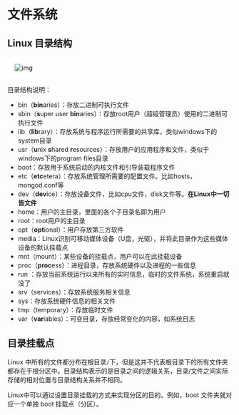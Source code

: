 # 文件系统

## Linux 目录结构

<img src="https://liujie2288-blog.oss-cn-chengdu.aliyuncs.com/watermark,type_ZmFuZ3poZW5naGVpdGk,shadow_10,text_aHR0cHM6Ly9ibG9nLmNzZG4ubmV0L3ljMTUxNTcwNzcxOA==,size_16,color_FFFFFF,t_70.png" alt="img" style="background:#fff;padding:16px" />

目录结构说明：

- bin（**bin**aries）：存放二进制可执行文件
- sbin（**s**uper user **bin**aries）：存放root用户（超级管理员）使用的二进制可执行文件
- lib（**lib**rary）：存放系统与程序运行所需要的共享库，类似windows下的system目录
- usr（**u**nix **s**hared **r**esources）：存放用户的应用程序和文件，类似于windows下的program files目录
- boot：存放用于系统启动的内核文件和引导装载程序文件
- etc（**etc**etera）：存放系统管理所需要的配置文件。比如hosts，mongod.conf等
- dev（**dev**ice）：存放设备文件，比如cpu文件，disk文件等。**在Linux中一切皆文件**
- home：用户的主目录，里面的各个子目录名即为用户
- root：root用户的主目录
- opt（**opt**ional）：用户存放第三方软件
- media：Linux识别可移动媒体设备（U盘，光驱），并将此目录作为这些媒体设备的默认挂载点
- mnt（mount）：某些设备的挂载点，用户可以在此挂载设备
- proc（**proc**ess）：进程目录，存放系统硬件以及进程的一些信息
- run ：存放当前系统运行以来所有的实时信息，临时的文件系统，系统重启就没了
- srv（services）：存放系统服务相关信息
- sys：存放系统硬件信息的相关文件
- tmp（temporary）：存放临时文件
- var（**var**iables）：可变目录，存放经常变化的内容，如系统日志

## 目录挂载点

Linux 中所有的文件都分布在根目录`/`下，但是这并不代表根目录下的所有文件夹都存在于根分区中。目录结构表示的是目录之间的逻辑关系，目录/文件之间实际存储的相对位置与目录结构关系并不相同。

Linux中可以通过设置目录挂载的方式来实现分区的目的。例如，boot 文件夹就对应一个单独 boot 挂载点（分区）。
